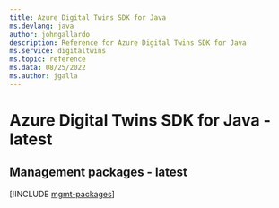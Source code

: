 ```yaml
---
title: Azure Digital Twins SDK for Java
ms.devlang: java
author: johngallardo
description: Reference for Azure Digital Twins SDK for Java
ms.service: digitaltwins
ms.topic: reference
ms.data: 08/25/2022
ms.author: jgalla
---
```

# Azure Digital Twins SDK for Java - latest

## Management packages - latest
[!INCLUDE [mgmt-packages](digital-twins-mgmt-index.md)]